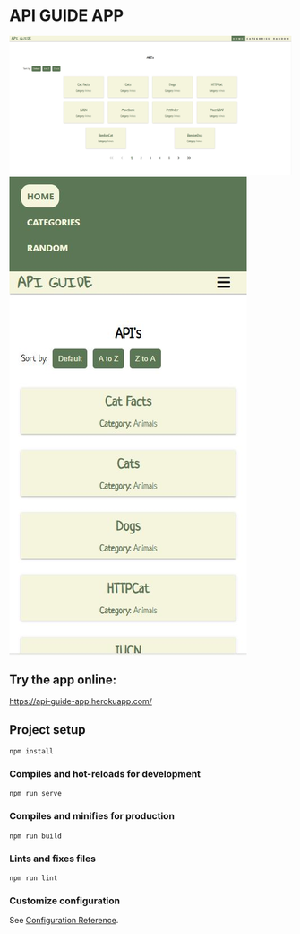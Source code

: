 # API GUIDE APP

![API GUIDE](./assets/API-GUIDE.jpg)
![API GUIDE Mob](./assets/API-Guide-Mobile.jpg)

## Try the app online:

https://api-guide-app.herokuapp.com/

## Project setup

```
npm install
```

### Compiles and hot-reloads for development

```
npm run serve
```

### Compiles and minifies for production

```
npm run build
```

### Lints and fixes files

```
npm run lint
```

### Customize configuration

See [Configuration Reference](https://cli.vuejs.org/config/).

